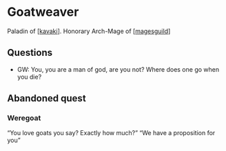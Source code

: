# Goatweaver
Paladin of [[kavaki]].
Honorary Arch-Mage of [[magesguild]]

## Questions
- GW: You, you are a man of god, are you not? Where does one go when you die?

## Abandoned quest
### Weregoat
“You love goats you say? Exactly how much?”
“We have a proposition for you”

[//begin]: # "Autogenerated link references for markdown compatibility"
[kavaki]: ../deities/kavaki "Kavaki"
[magesguild]: ../waterdeep/magesguild "Mages Guild"
[//end]: # "Autogenerated link references"
